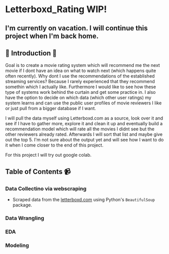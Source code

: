 # Letterboxd_Rating WIP!

## I'm currently on vacation. I will continue this project when I'm back home.

## 🎥 Introduction  🎥
Goal is to create a movie rating system which will recommend me the next movie if I dont have an idea on what to watch next (which happens quite often recently). Why dont I use the recommendations of the established streaming services? Because I rarely experienced that they recommend somethin which I actually like. Furthermore I would like to see how these type of systems work behind the curtain and get some practice in. I also have the option to decide on which data (which other user ratings) my system learns and can use the public user profiles of movie reviewers I like or just pull from a bigger database if I want.

I will pull the data myself using Letterboxd.com as a source, look over it and see if I have to gather more, explore it and clean it up and eventually build a recommendation model which will rate all the movies I didnt see but the other reviewers already rated. Afterwards I will sort that list and maybe give out the top 5. I'm not sure about the output yet and will see how I want to do it when I come closer to the end of this project. 

For this project I will try out google colab. 


## Table of Contents 📹

### Data Collectino via webscraping
- Scraped  data from the [letterboxd.com](https://letterboxd.com/) using Python's `BeautifulSoup` package.

### Data Wrangling

### EDA

### Modeling
